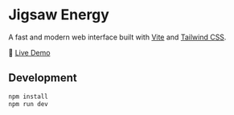 # Jigsaw Energy

A fast and modern web interface built with [Vite](https://vitejs.dev/) and [Tailwind CSS](https://tailwindcss.com/).

🚀 [Live Demo](https://dcerdac.github.io/jigsawenergy)

## Development

```bash
npm install
npm run dev
